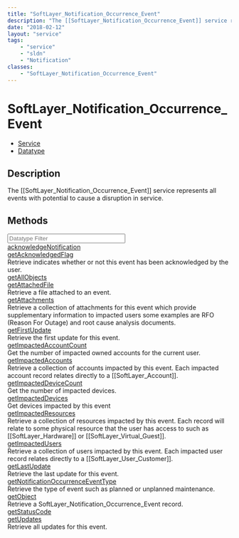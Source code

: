 ```yaml
---
title: "SoftLayer_Notification_Occurrence_Event"
description: "The [[SoftLayer_Notification_Occurrence_Event]] service represents all events with potential to cause a disruption in se... "
date: "2018-02-12"
layout: "service"
tags:
    - "service"
    - "sldn"
    - "Notification"
classes:
    - "SoftLayer_Notification_Occurrence_Event"
---
```

# SoftLayer_Notification_Occurrence_Event
<div id='service-datatype'>
    <ul id='sldn-reference-tabs'>
    <li id='service'> <a href='/reference/services/SoftLayer_Notification_Occurrence_Event' >Service</a></li>    <li id='datatype'> <a href='/reference/datatypes/SoftLayer_Notification_Occurrence_Event' >Datatype</a></li>
    </ul>
</div>

## Description
The [[SoftLayer_Notification_Occurrence_Event]] service represents all events with potential to cause a disruption in service. 
        
        
<div id="properties" class="content">
    <h2>Methods</h2>
    <div class="view-filters">
        <div class="clearfix">
            <div class="search-input-box">
                <input placeholder="Datatype Filter" onkeyup="titleSearch(inputId='edit-combine', divId='method-div', elementClass='method-row')" 
                    type="text" id="edit-combine" value="" size="30" maxlength="128" class="form-text">
            </div>
        </div>
    </div>
    <div id="method-div">
            <div class="method-row">
                        <span class='view-field-title'><a href='/reference/services/SoftLayer_Notification_Occurrence_Event/acknowledgeNotification'> acknowledgeNotification</a> </span>
            <div class='views-field-body'></div>
        </div>
            <div class="method-row">
                        <span class='view-field-title'><a href='/reference/services/SoftLayer_Notification_Occurrence_Event/getAcknowledgedFlag'> getAcknowledgedFlag</a> </span>
            <div class='views-field-body'>Retrieve indicates whether or not this event has been acknowledged by the user.</div>
        </div>
            <div class="method-row">
                        <span class='view-field-title'><a href='/reference/services/SoftLayer_Notification_Occurrence_Event/getAllObjects'> getAllObjects</a> </span>
            <div class='views-field-body'></div>
        </div>
            <div class="method-row">
                        <span class='view-field-title'><a href='/reference/services/SoftLayer_Notification_Occurrence_Event/getAttachedFile'> getAttachedFile</a> </span>
            <div class='views-field-body'>Retrieve a file attached to an event.</div>
        </div>
            <div class="method-row">
                        <span class='view-field-title'><a href='/reference/services/SoftLayer_Notification_Occurrence_Event/getAttachments'> getAttachments</a> </span>
            <div class='views-field-body'>Retrieve a collection of attachments for this event which provide supplementary information to impacted users some examples are RFO (Reason For Outage) and root cause analysis documents.</div>
        </div>
            <div class="method-row">
                        <span class='view-field-title'><a href='/reference/services/SoftLayer_Notification_Occurrence_Event/getFirstUpdate'> getFirstUpdate</a> </span>
            <div class='views-field-body'>Retrieve the first update for this event.</div>
        </div>
            <div class="method-row">
                        <span class='view-field-title'><a href='/reference/services/SoftLayer_Notification_Occurrence_Event/getImpactedAccountCount'> getImpactedAccountCount</a> </span>
            <div class='views-field-body'>Get the number of impacted owned accounts for the current user.</div>
        </div>
            <div class="method-row">
                        <span class='view-field-title'><a href='/reference/services/SoftLayer_Notification_Occurrence_Event/getImpactedAccounts'> getImpactedAccounts</a> </span>
            <div class='views-field-body'>Retrieve a collection of accounts impacted by this event. Each impacted account record relates directly to a [[SoftLayer_Account]].</div>
        </div>
            <div class="method-row">
                        <span class='view-field-title'><a href='/reference/services/SoftLayer_Notification_Occurrence_Event/getImpactedDeviceCount'> getImpactedDeviceCount</a> </span>
            <div class='views-field-body'>Get the number of impacted devices.</div>
        </div>
            <div class="method-row">
                        <span class='view-field-title'><a href='/reference/services/SoftLayer_Notification_Occurrence_Event/getImpactedDevices'> getImpactedDevices</a> </span>
            <div class='views-field-body'>Get devices impacted by this event</div>
        </div>
            <div class="method-row">
                        <span class='view-field-title'><a href='/reference/services/SoftLayer_Notification_Occurrence_Event/getImpactedResources'> getImpactedResources</a> </span>
            <div class='views-field-body'>Retrieve a collection of resources impacted by this event. Each record will relate to some physical resource that the user has access to such as [[SoftLayer_Hardware]] or [[SoftLayer_Virtual_Guest]].</div>
        </div>
            <div class="method-row">
                        <span class='view-field-title'><a href='/reference/services/SoftLayer_Notification_Occurrence_Event/getImpactedUsers'> getImpactedUsers</a> </span>
            <div class='views-field-body'>Retrieve a collection of users impacted by this event. Each impacted user record relates directly to a [[SoftLayer_User_Customer]].</div>
        </div>
            <div class="method-row">
                        <span class='view-field-title'><a href='/reference/services/SoftLayer_Notification_Occurrence_Event/getLastUpdate'> getLastUpdate</a> </span>
            <div class='views-field-body'>Retrieve the last update for this event.</div>
        </div>
            <div class="method-row">
                        <span class='view-field-title'><a href='/reference/services/SoftLayer_Notification_Occurrence_Event/getNotificationOccurrenceEventType'> getNotificationOccurrenceEventType</a> </span>
            <div class='views-field-body'>Retrieve the type of event such as planned or unplanned maintenance.</div>
        </div>
            <div class="method-row">
                        <span class='view-field-title'><a href='/reference/services/SoftLayer_Notification_Occurrence_Event/getObject'> getObject</a> </span>
            <div class='views-field-body'>Retrieve a SoftLayer_Notification_Occurrence_Event record.</div>
        </div>
            <div class="method-row">
                        <span class='view-field-title'><a href='/reference/services/SoftLayer_Notification_Occurrence_Event/getStatusCode'> getStatusCode</a> </span>
            <div class='views-field-body'></div>
        </div>
            <div class="method-row">
                        <span class='view-field-title'><a href='/reference/services/SoftLayer_Notification_Occurrence_Event/getUpdates'> getUpdates</a> </span>
            <div class='views-field-body'>Retrieve all updates for this event.</div>
        </div>
        </div>
</div>


